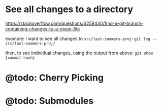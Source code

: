 # See all changes to a directory
https://stackoverflow.com/questions/6258440/find-a-git-branch-containing-changes-to-a-given-file

example:  I want to see all changes to `src/last-summers-proj`:
`git log -- src/last-summers-proj/`

then, to see individual changes, using the output from above:
`git show {commit hash}`

# @todo: Cherry Picking

# @todo: Submodules